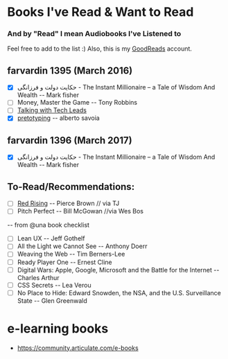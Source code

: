 # Books I've Read & Want to Read
### And by "Read" I mean Audiobooks I've Listened to

Feel free to add to the list :) Also, this is my [GoodReads](https://www.goodreads.com/) account.

## farvardin 1395 (March 2016)

- [x] حکایت دولت و فرزانگی - ‫‪The‬‬ ‫‪Instant‬‬ ‫‪Millionaire‬‬ ‫–‬ ‫‪a‬‬ ‫‪Tale‬‬ ‫‪of‬‬ ‫‪Wisdom‬‬ ‫‪And‬‬ ‫‪Wealth‬‬ -- Mark fisher
- [ ] Money, Master the Game -- Tony Robbins
- [ ] [Talking with Tech Leads](https://www.goodreads.com/review/show/1221334358)
- [x] [pretotyping](http://pretotyping.ir/)  -- alberto savoia

## farvardin 1396 (March 2017)

- [x] حکایت دولت و فرزانگی - ‫‪The‬‬ ‫‪Instant‬‬ ‫‪Millionaire‬‬ ‫–‬ ‫‪a‬‬ ‫‪Tale‬‬ ‫‪of‬‬ ‫‪Wisdom‬‬ ‫‪And‬‬ ‫‪Wealth‬‬ -- Mark fisher



To-Read/Recommendations:
---
- [ ] [Red Rising](http://www.audible.com/pd/Sci-Fi-Fantasy/Red-Rising-Audiobook/B00I2VWW5U/ref=a_search_c4_1_1_srImg?qid=1443799691&sr=1-1) -- Pierce Brown // via TJ
- [ ] Pitch Perfect -- Bill McGowan //via Wes Bos

-- from @una book checklist
- [ ] Lean UX -- Jeff Gothelf
- [ ] All the Light we Cannot See -- Anthony Doerr
- [ ] Weaving the Web -- Tim Berners-Lee
- [ ] Ready Player One -- Ernest Cline
- [ ] Digital Wars: Apple, Google, Microsoft and the Battle for the Internet -- Charles Arthur
- [ ] CSS Secrets -- Lea Verou
- [ ] No Place to Hide: Edward Snowden, the NSA, and the U.S. Surveillance State -- Glen Greenwald

# e-learning books 

- https://community.articulate.com/e-books
